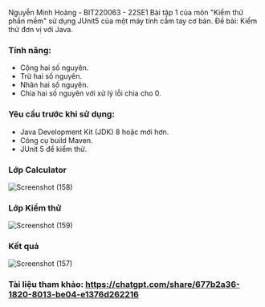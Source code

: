Nguyễn Minh Hoàng - BIT220063 - 22SE1
Bài tập 1 của môn "Kiểm thử phần mềm" sử dụng JUnit5 của một máy tính cầm tay cơ bản.
Đề bài: Kiểm thử đơn vị với Java.
### Tính năng:
- Cộng hai số nguyên.
- Trừ hai số nguyên.
- Nhân hai số nguyên.
- Chia hai số nguyên với xử lý lỗi chia cho 0.

### Yêu cầu trước khi sử dụng:
- Java Development Kit (JDK) 8 hoặc mới hơn.
- Công cụ build Maven.
- JUnit 5 để kiểm thử.

### Lớp Calculator
![Screenshot (158)](https://github.com/user-attachments/assets/d06129d7-b2b1-4bd6-b636-8fd4c5e0c7ff)

### Lớp Kiểm thử
![Screenshot (159)](https://github.com/user-attachments/assets/78edfb74-7a6d-40dd-b6a1-236610740345)

### Kết quả
![Screenshot (157)](https://github.com/user-attachments/assets/f6664fee-17c4-46fd-a719-c25596fc56fe)

### Tài liệu tham khảo: https://chatgpt.com/share/677b2a36-1820-8013-be04-e1376d262216
